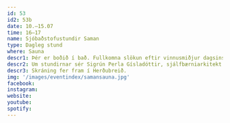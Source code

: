 ```yaml
---
id: 53
id2: 53b
date: 10.–15.07
time: 16–17
name: Sjóbaðstofustundir Saman
type: Dagleg stund
where: Sauna
descr1: Þér er boðið í bað. Fullkomna slökun eftir vinnusmiðjur dagsins. Bæjarbúar og hátíðargestir verða saman leidd í gegn um upplifunina að tendra bál, vökva steina, að baða í sjó og slaka í sánu.
descr2: Um stundirnar sér Sigrún Perla Gísladóttir, sjálfbærniarkitekt og sjómaður, fyrir hönd LungA og Sjóbaðsfélags Seyðisfjarðar.
descr3: Skráning fer fram í Herðubreið.
img: '/images/eventindex/samansauna.jpg'
facebook: 
instagram:  
website:
youtube:
spotify:
---
```

